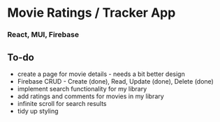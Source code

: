 # Movie Ratings / Tracker App

### React, MUI, Firebase

## To-do
- create a page for movie details - needs a bit better design
- Firebase CRUD - Create (done), Read, Update (done), Delete (done)
- implement search functionality for my library
- add ratings and comments for movies in my library
- infinite scroll for search results
- tidy up styling

